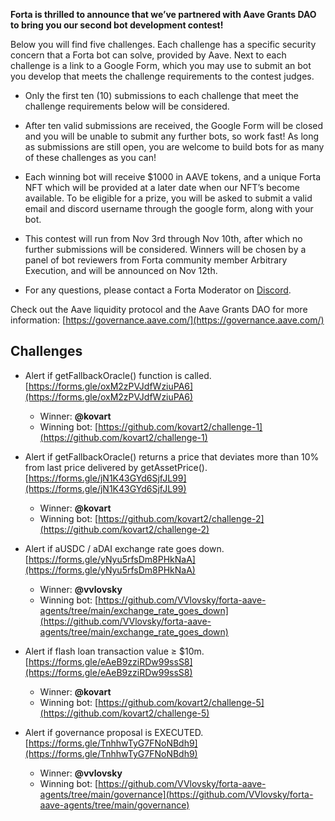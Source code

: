 **Forta is thrilled to announce that we’ve partnered with Aave Grants DAO to bring you our second bot development contest!**

Below you will find five challenges. Each challenge has a specific security concern that a Forta bot can solve, provided by Aave. Next to each challenge is a link to a Google Form, which you may use to submit an bot you develop that meets the challenge requirements to the contest judges.

- Only the first ten (10) submissions to each challenge that meet the challenge requirements below will be considered.

- After ten valid submissions are received, the Google Form will be closed and you will be unable to submit any further bots, so work fast! As long as submissions are still open, you are welcome to build bots for as many of these challenges as you can!

- Each winning bot will receive $1000 in AAVE tokens, and a unique Forta NFT which will be provided at a later date when our NFT’s become available. To be eligible for a prize, you will be asked to submit a valid email and discord username through the google form, along with your bot.

- This contest will run from Nov 3rd through Nov 10th, after which no further submissions will be considered.
  Winners will be chosen by a panel of bot reviewers from Forta community member Arbitrary Execution, and will be announced on Nov 12th.

- For any questions, please contact a Forta Moderator on [Discord](https://discord.gg/rsc55DqcCy).

Check out the Aave liquidity protocol and the Aave Grants DAO for more information: [https://governance.aave.com/](https://governance.aave.com/)

## Challenges

- Alert if getFallbackOracle() function is called. [https://forms.gle/oxM2zPVJdfWziuPA6](https://forms.gle/oxM2zPVJdfWziuPA6)
    - Winner: **@kovart**
    - Winning bot: [https://github.com/kovart2/challenge-1](https://github.com/kovart2/challenge-1)

- Alert if getFallbackOracle() returns a price that deviates more than 10% from last price delivered by getAssetPrice(). [https://forms.gle/jN1K43GYd6SjfJL99](https://forms.gle/jN1K43GYd6SjfJL99)
    - Winner: **@kovart**
    - Winning bot: [https://github.com/kovart2/challenge-2](https://github.com/kovart2/challenge-2)

- Alert if aUSDC / aDAI exchange rate goes down. [https://forms.gle/yNyu5rfsDm8PHkNaA](https://forms.gle/yNyu5rfsDm8PHkNaA)
    - Winner: **@vvlovsky**
    - Winning bot: [https://github.com/VVlovsky/forta-aave-agents/tree/main/exchange_rate_goes_down](https://github.com/VVlovsky/forta-aave-agents/tree/main/exchange_rate_goes_down)

- Alert if flash loan transaction value ≥ $10m. [https://forms.gle/eAeB9zziRDw99ssS8](https://forms.gle/eAeB9zziRDw99ssS8)
    - Winner: **@kovart**
    - Winning bot: [https://github.com/kovart2/challenge-5](https://github.com/kovart2/challenge-5)

- Alert if governance proposal is EXECUTED. [https://forms.gle/TnhhwTyG7FNoNBdh9](https://forms.gle/TnhhwTyG7FNoNBdh9)
    - Winner: **@vvlovsky**
    - Winning bot: [https://github.com/VVlovsky/forta-aave-agents/tree/main/governance](https://github.com/VVlovsky/forta-aave-agents/tree/main/governance)